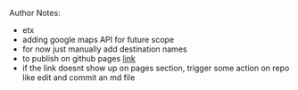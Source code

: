 Author Notes:
- etx
- adding google maps API for future scope
- for now just manually add destination names
- to publish on github pages [link](https://github.com/gitname/react-gh-pages)
- if the link doesnt show up on pages section, trigger some action on repo like edit and commit an md file

